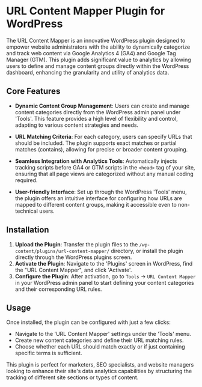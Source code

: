 # URL Content Mapper Plugin for WordPress

The URL Content Mapper is an innovative WordPress plugin designed to empower website administrators with the ability to dynamically categorize and track web content via Google Analytics 4 (GA4) and Google Tag Manager (GTM). This plugin adds significant value to analytics by allowing users to define and manage content groups directly within the WordPress dashboard, enhancing the granularity and utility of analytics data.

## Core Features

- **Dynamic Content Group Management**: Users can create and manage content categories directly from the WordPress admin panel under 'Tools'. This feature provides a high level of flexibility and control, adapting to various content strategies and needs.
  
- **URL Matching Criteria**: For each category, users can specify URLs that should be included. The plugin supports exact matches or partial matches (contains), allowing for precise or broader content grouping.
  
- **Seamless Integration with Analytics Tools**: Automatically injects tracking scripts before GA4 or GTM scripts in the `<head>` tag of your site, ensuring that all page views are categorized without any manual coding required.
  
- **User-friendly Interface**: Set up through the WordPress 'Tools' menu, the plugin offers an intuitive interface for configuring how URLs are mapped to different content groups, making it accessible even to non-technical users.

## Installation

1. **Upload the Plugin**: Transfer the plugin files to the `/wp-content/plugins/url-content-mapper/` directory, or install the plugin directly through the WordPress plugins screen.
2. **Activate the Plugin**: Navigate to the 'Plugins' screen in WordPress, find the "URL Content Mapper", and click 'Activate'.
3. **Configure the Plugin**: After activation, go to `Tools` → `URL Content Mapper` in your WordPress admin panel to start defining your content categories and their corresponding URL rules.

## Usage

Once installed, the plugin can be configured with just a few clicks:
- Navigate to the 'URL Content Mapper' settings under the 'Tools' menu.
- Create new content categories and define their URL matching rules.
- Choose whether each URL should match exactly or if just containing specific terms is sufficient.

This plugin is perfect for marketers, SEO specialists, and website managers looking to enhance their site's data analytics capabilities by structuring the tracking of different site sections or types of content.
